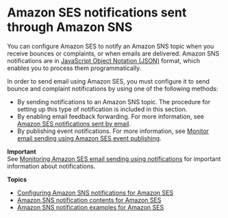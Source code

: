 # Amazon SES notifications sent through Amazon SNS<a name="monitor-sending-activity-using-notifications-sns"></a>

You can configure Amazon SES to notify an Amazon SNS topic when you receive bounces or complaints, or when emails are delivered\. Amazon SNS notifications are in [JavaScript Object Notation \(JSON\)](http://www.json.org) format, which enables you to process them programmatically\.

In order to send email using Amazon SES, you must configure it to send bounce and complaint notifications by using one of the following methods:
+ By sending notifications to an Amazon SNS topic\. The procedure for setting up this type of notification is included in this section\.
+ By enabling email feedback forwarding\. For more information, see [Amazon SES notifications sent by email](monitor-sending-activity-using-notifications-email.md)\.
+ By publishing event notifications\. For more information, see [Monitor email sending using Amazon SES event publishing](monitor-using-event-publishing.md)\.

**Important**  
See [Monitoring Amazon SES email sending using notifications](monitor-sending-activity-using-notifications.md) for important information about notifications\.

**Topics**
+ [Configuring Amazon SNS notifications for Amazon SES](configure-sns-notifications.md)
+ [Amazon SNS notification contents for Amazon SES](notification-contents.md)
+ [Amazon SNS notification examples for Amazon SES](notification-examples.md)